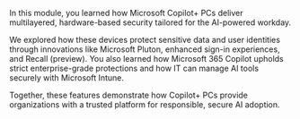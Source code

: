In this module, you learned how Microsoft Copilot+ PCs deliver multilayered, hardware-based security tailored for the AI-powered workday.

We explored how these devices protect sensitive data and user identities through innovations like Microsoft Pluton, enhanced sign-in experiences, and Recall (preview). You also learned how Microsoft 365 Copilot upholds strict enterprise-grade protections and how IT can manage AI tools securely with Microsoft Intune.

Together, these features demonstrate how Copilot+ PCs provide organizations with a trusted platform for responsible, secure AI adoption.